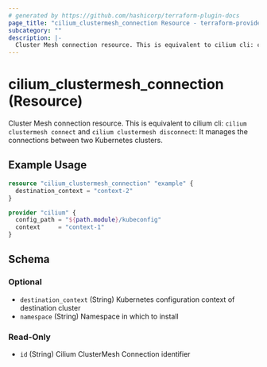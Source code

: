 ```yaml
---
# generated by https://github.com/hashicorp/terraform-plugin-docs
page_title: "cilium_clustermesh_connection Resource - terraform-provider-cilium"
subcategory: ""
description: |-
  Cluster Mesh connection resource. This is equivalent to cilium cli: cilium clustermesh connect and cilium clustermesh disconnect: It manages the connections between two Kubernetes clusters.
---
```


# cilium_clustermesh_connection (Resource)

Cluster Mesh connection resource. This is equivalent to cilium cli: `cilium clustermesh connect` and `cilium clustermesh disconnect`: It manages the connections between two Kubernetes clusters.

## Example Usage

```terraform
resource "cilium_clustermesh_connection" "example" {
  destination_context = "context-2"
}

provider "cilium" {
  config_path = "${path.module}/kubeconfig"
  context     = "context-1"
}
```

<!-- schema generated by tfplugindocs -->
## Schema

### Optional

- `destination_context` (String) Kubernetes configuration context of destination cluster
- `namespace` (String) Namespace in which to install

### Read-Only

- `id` (String) Cilium ClusterMesh Connection identifier
